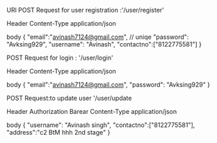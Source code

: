 URl
POST Request for user registration :'/user/register'

Header 
Content-Type   application/json

body
{
	"email":"avinash7124@gmail.com", // uniqe 
    "password": "Avksing929",
    "username": "Avinash",
    "contactno":["8122775581"]
}



POST Request for login : '/user/login'

Header 
Content-Type   application/json

body
{
	"email":"avinash7124@gmail.com",
    "password": "Avksing929"
 }

POST Request:to update user '/user/update

Header 
Authorization   Barear <JWT Token>
Content-Type   application/json

body
{
	"username": "Avinash singh",
    "contactno":["8122775581"],
    "address":"c2 BtM  hhh 2nd stage"
}